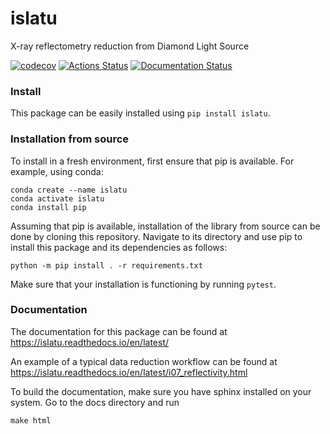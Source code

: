 # islatu

X-ray reflectometry reduction from Diamond Light Source

[![codecov](https://codecov.io/gh/RBrearton/islatu/branch/master/graph/badge.svg?token=FGIV0MVHS8)](https://codecov.io/gh/RBrearton/islatu)
[![Actions Status](https://github.com/RBrearton/islatu/workflows/pytest/badge.svg)](https://github.com/pytest/islatu/actions)
[![Documentation Status](https://readthedocs.org/projects/islatu/badge/?version=latest)](https://islatu.readthedocs.io/en/latest/?badge=latest)

### Install

This package can be easily installed using `pip install islatu`.

### Installation from source

To install in a fresh environment, first ensure that pip is available. For
example, using conda:

```
conda create --name islatu
conda activate islatu
conda install pip
```

Assuming that pip is available, installation of the library from source can be
done by cloning this repository. Navigate to its directory and use pip to
install this package and its dependencies as follows:

```
python -m pip install . -r requirements.txt
```

Make sure that your installation is functioning by running `pytest`.

### Documentation

The documentation for this package can be found at https://islatu.readthedocs.io/en/latest/

An example of a typical data reduction workflow can be found at https://islatu.readthedocs.io/en/latest/i07_reflectivity.html

To build the documentation, make sure you have sphinx installed on your system.
Go to the docs directory and run

```
make html
```
